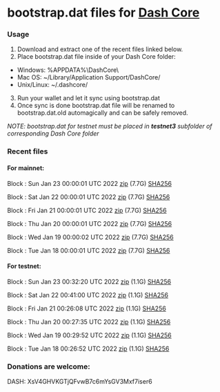 # bootstrap.dat files for [Dash Core](https://github.com/dashpay/dash)

### Usage

1. Download and extract one of the recent files linked below.
2. Place bootstrap.dat file inside of your Dash Core folder:
 - Windows: %APPDATA%\DashCore\
 - Mac OS: ~/Library/Application Support/DashCore/
 - Unix/Linux: ~/.dashcore/
3. Run your wallet and let it sync using bootstrap.dat
4. Once sync is done bootstrap.dat file will be renamed to bootstrap.dat.old automagically and can be safely removed.

_NOTE: bootstrap.dat for testnet must be placed in **testnet3** subfolder of corresponding Dash Core folder_

### Recent files

#### For mainnet:

Block [](https://insight.dash.org/insight/block/): Sun Jan 23 00:00:01 UTC 2022 [zip](https://dash-bootstrap.ams3.digitaloceanspaces.com/mainnet/2022-01-23/bootstrap.dat.zip) (7.7G) [SHA256](https://dash-bootstrap.ams3.digitaloceanspaces.com/mainnet/2022-01-23/sha256.txt)

Block [](https://insight.dash.org/insight/block/): Sat Jan 22 00:00:01 UTC 2022 [zip](https://dash-bootstrap.ams3.digitaloceanspaces.com/mainnet/2022-01-22/bootstrap.dat.zip) (7.7G) [SHA256](https://dash-bootstrap.ams3.digitaloceanspaces.com/mainnet/2022-01-22/sha256.txt)

Block [](https://insight.dash.org/insight/block/): Fri Jan 21 00:00:01 UTC 2022 [zip](https://dash-bootstrap.ams3.digitaloceanspaces.com/mainnet/2022-01-21/bootstrap.dat.zip) (7.7G) [SHA256](https://dash-bootstrap.ams3.digitaloceanspaces.com/mainnet/2022-01-21/sha256.txt)

Block [](https://insight.dash.org/insight/block/): Thu Jan 20 00:00:01 UTC 2022 [zip](https://dash-bootstrap.ams3.digitaloceanspaces.com/mainnet/2022-01-20/bootstrap.dat.zip) (7.7G) [SHA256](https://dash-bootstrap.ams3.digitaloceanspaces.com/mainnet/2022-01-20/sha256.txt)

Block [](https://insight.dash.org/insight/block/): Wed Jan 19 00:00:02 UTC 2022 [zip](https://dash-bootstrap.ams3.digitaloceanspaces.com/mainnet/2022-01-19/bootstrap.dat.zip) (7.7G) [SHA256](https://dash-bootstrap.ams3.digitaloceanspaces.com/mainnet/2022-01-19/sha256.txt)

Block [](https://insight.dash.org/insight/block/): Tue Jan 18 00:00:01 UTC 2022 [zip](https://dash-bootstrap.ams3.digitaloceanspaces.com/mainnet/2022-01-18/bootstrap.dat.zip) (7.7G) [SHA256](https://dash-bootstrap.ams3.digitaloceanspaces.com/mainnet/2022-01-18/sha256.txt)


#### For testnet:

Block [](https://testnet-insight.dashevo.org/insight/block/): Sun Jan 23 00:32:20 UTC 2022 [zip](https://dash-bootstrap.ams3.digitaloceanspaces.com/testnet/2022-01-23/bootstrap.dat.zip) (1.1G) [SHA256](https://dash-bootstrap.ams3.digitaloceanspaces.com/testnet/2022-01-23/sha256.txt)

Block [](https://testnet-insight.dashevo.org/insight/block/): Sat Jan 22 00:41:00 UTC 2022 [zip](https://dash-bootstrap.ams3.digitaloceanspaces.com/testnet/2022-01-22/bootstrap.dat.zip) (1.1G) [SHA256](https://dash-bootstrap.ams3.digitaloceanspaces.com/testnet/2022-01-22/sha256.txt)

Block [](https://testnet-insight.dashevo.org/insight/block/): Fri Jan 21 00:26:08 UTC 2022 [zip](https://dash-bootstrap.ams3.digitaloceanspaces.com/testnet/2022-01-21/bootstrap.dat.zip) (1.1G) [SHA256](https://dash-bootstrap.ams3.digitaloceanspaces.com/testnet/2022-01-21/sha256.txt)

Block [](https://testnet-insight.dashevo.org/insight/block/): Thu Jan 20 00:27:35 UTC 2022 [zip](https://dash-bootstrap.ams3.digitaloceanspaces.com/testnet/2022-01-20/bootstrap.dat.zip) (1.1G) [SHA256](https://dash-bootstrap.ams3.digitaloceanspaces.com/testnet/2022-01-20/sha256.txt)

Block [](https://testnet-insight.dashevo.org/insight/block/): Wed Jan 19 00:29:52 UTC 2022 [zip](https://dash-bootstrap.ams3.digitaloceanspaces.com/testnet/2022-01-19/bootstrap.dat.zip) (1.1G) [SHA256](https://dash-bootstrap.ams3.digitaloceanspaces.com/testnet/2022-01-19/sha256.txt)

Block [](https://testnet-insight.dashevo.org/insight/block/): Tue Jan 18 00:26:52 UTC 2022 [zip](https://dash-bootstrap.ams3.digitaloceanspaces.com/testnet/2022-01-18/bootstrap.dat.zip) (1.1G) [SHA256](https://dash-bootstrap.ams3.digitaloceanspaces.com/testnet/2022-01-18/sha256.txt)


### Donations are welcome:

DASH: XsV4GHVKGTjQFvwB7c6mYsGV3Mxf7iser6

